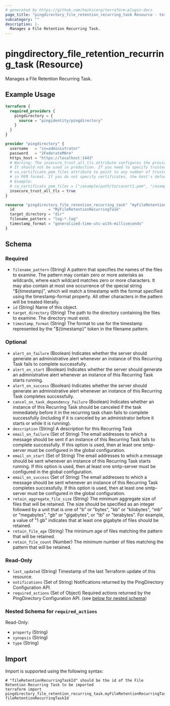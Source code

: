 ```yaml
---
# generated by https://github.com/hashicorp/terraform-plugin-docs
page_title: "pingdirectory_file_retention_recurring_task Resource - terraform-provider-pingdirectory"
subcategory: ""
description: |-
  Manages a File Retention Recurring Task.
---
```


# pingdirectory_file_retention_recurring_task (Resource)

Manages a File Retention Recurring Task.

## Example Usage

```terraform
terraform {
  required_providers {
    pingdirectory = {
      source = "pingidentity/pingdirectory"
    }
  }
}

provider "pingdirectory" {
  username   = "cn=administrator"
  password   = "2FederateM0re"
  https_host = "https://localhost:1443"
  # Warning: The insecure_trust_all_tls attribute configures the provider to trust any certificate presented by the PingDirectory server.
  # It should not be used in production. If you need to specify trusted CA certificates, use the
  # ca_certificate_pem_files attribute to point to any number of trusted CA certificate files
  # in PEM format. If you do not specify certificates, the host's default root CA set will be used.
  # Example:
  # ca_certificate_pem_files = ["/example/path/to/cacert1.pem", "/example/path/to/cacert2.pem"]
  insecure_trust_all_tls = true
}

resource "pingdirectory_file_retention_recurring_task" "myFileRetentionRecurringTask" {
  id               = "MyFileRetentionRecurringTask"
  target_directory = "dir"
  filename_pattern = "log-*.log"
  timestamp_format = "generalized-time-utc-with-milliseconds"
}
```

<!-- schema generated by tfplugindocs -->
## Schema

### Required

- `filename_pattern` (String) A pattern that specifies the names of the files to examine. The pattern may contain zero or more asterisks as wildcards, where each wildcard matches zero or more characters. It may also contain at most one occurrence of the special string "${timestamp}", which will match a timestamp with the format specified using the timestamp-format property. All other characters in the pattern will be treated literally.
- `id` (String) Name of this object.
- `target_directory` (String) The path to the directory containing the files to examine. The directory must exist.
- `timestamp_format` (String) The format to use for the timestamp represented by the "${timestamp}" token in the filename pattern.

### Optional

- `alert_on_failure` (Boolean) Indicates whether the server should generate an administrative alert whenever an instance of this Recurring Task fails to complete successfully.
- `alert_on_start` (Boolean) Indicates whether the server should generate an administrative alert whenever an instance of this Recurring Task starts running.
- `alert_on_success` (Boolean) Indicates whether the server should generate an administrative alert whenever an instance of this Recurring Task completes successfully.
- `cancel_on_task_dependency_failure` (Boolean) Indicates whether an instance of this Recurring Task should be canceled if the task immediately before it in the recurring task chain fails to complete successfully (including if it is canceled by an administrator before it starts or while it is running).
- `description` (String) A description for this Recurring Task
- `email_on_failure` (Set of String) The email addresses to which a message should be sent if an instance of this Recurring Task fails to complete successfully. If this option is used, then at least one smtp-server must be configured in the global configuration.
- `email_on_start` (Set of String) The email addresses to which a message should be sent whenever an instance of this Recurring Task starts running. If this option is used, then at least one smtp-server must be configured in the global configuration.
- `email_on_success` (Set of String) The email addresses to which a message should be sent whenever an instance of this Recurring Task completes successfully. If this option is used, then at least one smtp-server must be configured in the global configuration.
- `retain_aggregate_file_size` (String) The minimum aggregate size of files that will be retained. The size should be specified as an integer followed by a unit that is one of "b" or "bytes", "kb" or "kilobytes", "mb" or "megabytes", "gb" or "gigabytes", or "tb" or "terabytes". For example, a value of "1 gb" indicates that at least one gigabyte of files should be retained.
- `retain_file_age` (String) The minimum age of files matching the pattern that will be retained.
- `retain_file_count` (Number) The minimum number of files matching the pattern that will be retained.

### Read-Only

- `last_updated` (String) Timestamp of the last Terraform update of this resource.
- `notifications` (Set of String) Notifications returned by the PingDirectory Configuration API.
- `required_actions` (Set of Object) Required actions returned by the PingDirectory Configuration API. (see [below for nested schema](#nestedatt--required_actions))

<a id="nestedatt--required_actions"></a>
### Nested Schema for `required_actions`

Read-Only:

- `property` (String)
- `synopsis` (String)
- `type` (String)

## Import

Import is supported using the following syntax:

```shell
# "fileRetentionRecurringTaskId" should be the id of the File Retention Recurring Task to be imported
terraform import pingdirectory_file_retention_recurring_task.myFileRetentionRecurringTask fileRetentionRecurringTaskId
```
